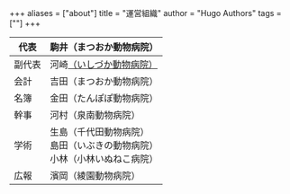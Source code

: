 +++
aliases = ["about"]
title = "運営組織"
author = "Hugo Authors"
tags = [""]
+++

| 代表 | 駒井（まつおか動物病院） |
| --- | --- |
| 副代表 | 河崎[（いしづか動物病院）](/member/member-2/ "いしづか動物病院") |
| 会計 | 吉田（まつおか動物病院） |
| 名簿 | 金田（たんぽぽ動物病院） |
| 幹事 | 河村（泉南動物病院） |
| 学術 | 生島（千代田動物病院）<br>島田（いぶきの動物病院）<br>小林（小林いぬねこ病院） |
| 広報 | 濱岡（綾園動物病院） |